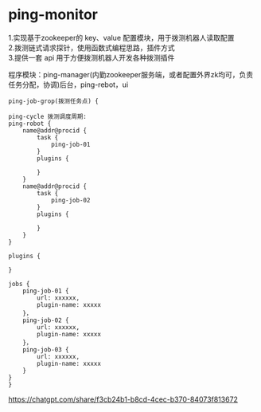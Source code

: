 # ping-monitor

1.实现基于zookeeper的 key、value 配置模块，用于拨测机器人读取配置<br>
2.拨测链式请求探针，使用函数式编程思路，插件方式<br>
3.提供一套 api 用于方便拨测机器人开发各种拨测插件<br>


程序模块：ping-manager(内勤zookeeper服务端，或者配置外界zk均可，负责任务分配，协调)后台，ping-rebot，ui

	ping-job-grop(拨测任务点) {

	ping-cycle 拨测调度周期:
	ping-robot {
		name@addr@procid {
			task {
				ping-job-01
			}
			plugins {

			}
		}
		name@addr@procid {
			task {
				ping-job-02
			}
			plugins {

			}
		}
	}

	plugins {

	}

	jobs {
		ping-job-01 {
			url: xxxxxx,
			plugin-name: xxxxx
		}，
		ping-job-02 {
			url: xxxxxx,
			plugin-name: xxxxx
		}，
		ping-job-03 {
			url: xxxxxx,
			plugin-name: xxxxx
		}
	}
	}


https://chatgpt.com/share/f3cb24b1-b8cd-4cec-b370-84073f813672
